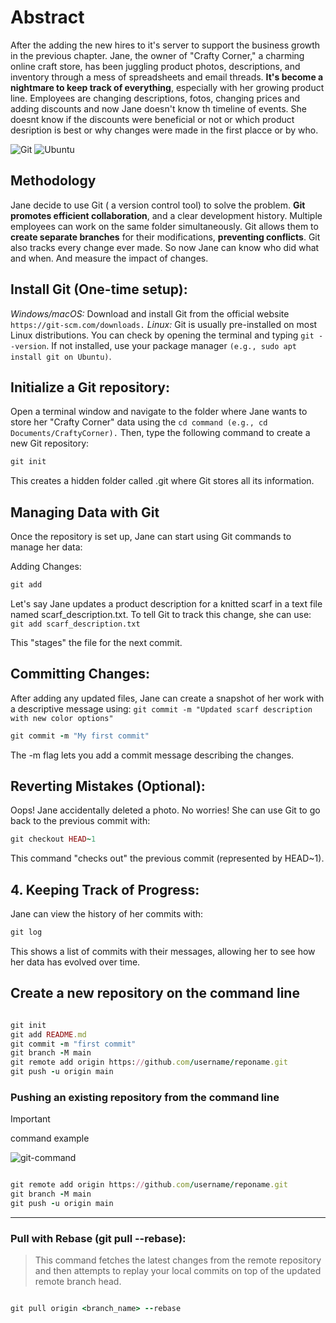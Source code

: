
# Abstract
After the adding the new hires to it's server to support the business growth in the previous chapter. Jane, the owner of "Crafty Corner," a charming online craft store, has been juggling product photos, descriptions, and inventory through a mess of spreadsheets and email threads. **It's become a nightmare to keep track of everything**, especially with her growing product line. Employees are changing descriptions, fotos, changing prices and adding discounts and now Jane doesn't know th timeline of events. She doesnt know if the discounts were beneficial or not or which product desription is best or why changes were made in the first placce or by who. 

![Git](https://img.shields.io/badge/GIT-E44C30?style=for-the-badge&logo=git&logoColor=white)
![Ubuntu](https://img.shields.io/badge/Ubuntu-35495E?style=for-the-badge&logo=ubuntu&logoColor=2CA5E0)

## Methodology
Jane decide to use Git ( a version control tool) to solve the problem. **Git promotes efficient collaboration**, and a clear development history. Multiple employees can work on the same folder simultaneously. Git allows them to **create separate branches** for their modifications, **preventing conflicts**. Git also tracks every change ever made. So now Jane can know who did what and when. And measure the impact of changes.

## Install Git (One-time setup):
*Windows/macOS:* Download and install Git from the official website ```https://git-scm.com/downloads.```
*Linux:* Git is usually pre-installed on most Linux distributions. You can check by opening the terminal and typing ```git --version```. If not installed, use your package manager ```(e.g., sudo apt install git on Ubuntu)```. 

## Initialize a Git repository:

Open a terminal window and navigate to the folder where Jane wants to store her "Crafty Corner" data using the ```cd command (e.g., cd Documents/CraftyCorner).``` Then, type the following command to create a new Git repository:

```ruby
git init
```
This creates a hidden folder called .git where Git stores all its information.

## Managing Data with Git
Once the repository is set up, Jane can start using Git commands to manage her data:

Adding Changes:
```ruby
git add
```
Let's say Jane updates a product description for a knitted scarf in a text file named scarf_description.txt. To tell Git to track this change, she can use: ```git add scarf_description.txt```

This "stages" the file for the next commit.

## Committing Changes:

After adding any updated files, Jane can create a snapshot of her work with a descriptive message using: ```git commit -m "Updated scarf description with new color options"```

```ruby
git commit -m "My first commit"
```
The -m flag lets you add a commit message describing the changes.

## Reverting Mistakes (Optional):

Oops! Jane accidentally deleted a photo. No worries! She can use Git to go back to the previous commit with:

```ruby
git checkout HEAD~1
```
This command "checks out" the previous commit (represented by HEAD~1).

## 4. Keeping Track of Progress:

Jane can view the history of her commits with:

```ruby
git log
```
This shows a list of commits with their messages, allowing her to see how her data has evolved over time.

## Create a new repository on the command line

```ruby

git init
git add README.md
git commit -m "first commit"
git branch -M main
git remote add origin https://github.com/username/reponame.git
git push -u origin main

```

### Pushing an existing repository from the command line

> [!IMPORTANT]
> command example

![git-command](https://github.com/AleMorales9011/01-DEVOPS-AWS/blob/35bb6643e1b540ecf2530230dd3fb847c47bde02/002-GIT-CREATING%20%26%20PUSHING%20REPOSITORIES/git-command.jpg)
```ruby

git remote add origin https://github.com/username/reponame.git
git branch -M main
git push -u origin main

```
---
### Pull with Rebase (git pull --rebase):

>This command fetches the latest changes from the remote repository and then attempts to replay your local commits
>on top of the updated remote branch head.

```ruby

git pull origin <branch_name> --rebase

```
